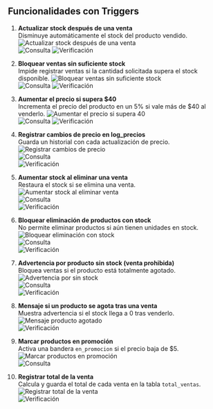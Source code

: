 ## Funcionalidades con Triggers

1. **Actualizar stock después de una venta**  
   Disminuye automáticamente el stock del producto vendido.
   ![Actualizar stock después de una venta](img/PrimerTrigger.png)  
   ![Consulta](img/PrimerTriggerSELECT.png)
   ![Verificación](img/PrimerTriggerVerificar.png)  

2. **Bloquear ventas sin suficiente stock**  
   Impide registrar ventas si la cantidad solicitada supera el stock disponible.
   ![Bloquear ventas sin suficiente stock](img/SegundoTrigger.png)  
   ![Consulta](img/SegundoTriggerSELECT.png)
   ![Verificación](img/SegundoTriggerVerificar.png)  
3. **Aumentar el precio si supera $40**  
   Incrementa el precio del producto en un 5% si vale más de $40 al venderlo.
   ![Aumentar el precio si supera 40](img/TercerTrigger.png)  
   ![Consulta](img/TercerTriggerSELECT.png)
   ![Verificación](img/TercerTriggerVerificar.png)  
4. **Registrar cambios de precio en log_precios**  
   Guarda un historial con cada actualización de precio.
   ![Registrar cambios de precio](img/CuartoTrigger.png)  
   ![Consulta](img/CuartoTriggerSELECT.png)  
   ![Verificación](img/CuartoTriggerVerificar.png)
5. **Aumentar stock al eliminar una venta**  
   Restaura el stock si se elimina una venta.
   ![Aumentar stock al eliminar venta](img/QuintoTrigger.png)  
   ![Consulta](img/QuintoTriggerSELECT.png)  
   ![Verificación](img/QuintoTriggerVerificar.png)
6. **Bloquear eliminación de productos con stock**  
   No permite eliminar productos si aún tienen unidades en stock.
   ![Bloquear eliminación con stock](img/SextoTrigger.png)  
   ![Consulta](img/SextoTriggerSELECT.png)  
   ![Verificación](img/SextoTriggerVerificar.png)
7. **Advertencia por producto sin stock (venta prohibida)**  
   Bloquea ventas si el producto está totalmente agotado.
   ![Advertencia por sin stock](img/SeptimoTrigger.png)  
   ![Consulta](img/SeptimoTriggerSELECT.png)  
   ![Verificación](img/SeptimoTriggerVerificar.png)
8. **Mensaje si un producto se agota tras una venta**  
   Muestra advertencia si el stock llega a 0 tras venderlo.
   ![Mensaje producto agotado](img/OctavoTrigger.png)  
   ![Verificación](img/OctavoTriggerVerificar.png)
9. **Marcar productos en promoción**  
   Activa una bandera `en_promocion` si el precio baja de $5.
   ![Marcar productos en promoción](img/NovenoTrigger.png)  
   ![Consulta](img/NovenoTriggerSELECT.png)
10. **Registrar total de la venta**  
    Calcula y guarda el total de cada venta en la tabla `total_ventas`.
   ![Registrar total de la venta](img/DecimoTrigger.png)  
   ![Verificación](img/DecimoTriggerVerificar.png)